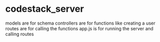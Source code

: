 # codestack_server
models are for schema
controllers are for functions like creating a user
routes are for calling the functions
app.js is for running the server and calling routes